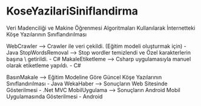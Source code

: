# KoseYazilariSiniflandirma
Veri Madenciliği ve Makine Öğrenmesi Algoritmaları Kullanılarak İnternetteki Köşe Yazılarının Sınıflandırılması

WebCrawler --> Crawler ile veri çekildi. (Eğitim modeli oluşturmak için) - Java
StopWordsRemoval --> Stop wordler temizlendi ve Özel karakterlerin başına \ getirildi. - C#
MakaleEtiketleme --> Csharp uygulamasıyla manuel olarak etiketleme yapıldı. - C#

BasınMakale --> Eğitim Modeline Göre Güncel Köşe Yazılarının Sınıflandırılması - Java
WekaHaber --> Sonuçların Web Sitesinde Gösterilmesi - .Net MVC
MobilUygulama --> Sonuçların Android Mobil Uygulamasında Gösterilmesi - Android
